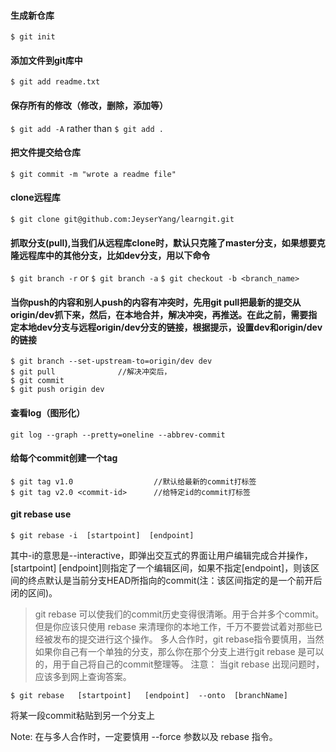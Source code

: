 #### 生成新仓库

`$ git init`

#### 添加文件到git库中

`$ git add readme.txt`

#### 保存所有的修改（修改，删除，添加等）
`$ git add -A`		rather than   `$ git add .`

#### 把文件提交给仓库

`$ git commit -m "wrote a readme file"`

#### clone远程库

`$ git clone git@github.com:JeyserYang/learngit.git`

#### 抓取分支(pull),当我们从远程库clone时，默认只克隆了master分支，如果想要克隆远程库中的其他分支，比如dev分支，用以下命令

`$ git branch -r`		or 		`$ git branch -a`
`$ git checkout -b <branch_name>`

#### 当你push的内容和别人push的内容有冲突时，先用git pull把最新的提交从origin/dev抓下来，然后，在本地合并，解决冲突，再推送。在此之前，需要指定本地dev分支与远程origin/dev分支的链接，根据提示，设置dev和origin/dev的链接
```
$ git branch --set-upstream-to=origin/dev dev
$ git pull   			//解决冲突后，
$ git commit 
$ git push origin dev
```

#### 查看log（图形化）
`git log --graph --pretty=oneline --abbrev-commit
`

#### 给每个commit创建一个tag
```
$ git tag v1.0					//默认给最新的commit打标签
$ git tag v2.0 <commit-id>		//给特定id的commit打标签
```

#### git rebase use
```
$ git rebase -i  [startpoint]  [endpoint]
```
其中-i的意思是--interactive，即弹出交互式的界面让用户编辑完成合并操作，[startpoint]  [endpoint]则指定了一个编辑区间，如果不指定[endpoint]，则该区间的终点默认是当前分支HEAD所指向的commit(注：该区间指定的是一个前开后闭的区间)。
> git rebase 可以使我们的commit历史变得很清晰。用于合并多个commit。
> 但是你应该只使用 rebase 来清理你的本地工作，千万不要尝试着对那些已经被发布的提交进行这个操作。
> 多人合作时，git rebase指令要慎用，当然如果你自己有一个单独的分支，那么你在那个分支上进行git rebase 是可以的，用于自己将自己的commit整理等。
注意： 当git rebase 出现问题时，应该多到网上查询答案。

```
$ git rebase   [startpoint]   [endpoint]  --onto  [branchName]
```
将某一段commit粘贴到另一个分支上

Note: 在与多人合作时，一定要慎用 --force 参数以及  rebase 指令。
